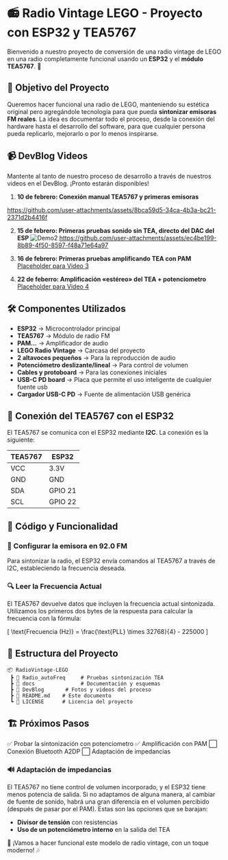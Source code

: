 # 📻 Radio Vintage LEGO - Proyecto con ESP32 y TEA5767

Bienvenido a nuestro proyecto de conversión de una radio vintage de LEGO en una radio completamente funcional usando un **ESP32** y el **módulo TEA5767**. 🚀

## 🎯 Objetivo del Proyecto
Queremos hacer funcional una radio de LEGO, manteniendo su estética original pero agregándole tecnología para que pueda **sintonizar emisoras FM reales**. La idea es documentar todo el proceso, desde la conexión del hardware hasta el desarrollo del software, para que cualquier persona pueda replicarlo, mejorarlo o por lo menos inspirarse.

## 📹 DevBlog Videos
Mantente al tanto de nuestro proceso de desarrollo a través de nuestros videos en el DevBlog. ¡Pronto estarán disponibles!

1. **10 de febrero: Conexión manual TEA5767 y primeras emisoras**  

https://github.com/user-attachments/assets/8bca59d5-34ca-4b3a-bc21-2371d2b4416f

2. **15 de febrero: Primeras pruebas sonido sin TEA, directo del DAC del ESP**
![Demo2](https://github.com/user-attachments/assets/ec4be199-8b89-4f50-8597-f48a71e64a97)
https://github.com/user-attachments/assets/ec4be199-8b89-4f50-8597-f48a71e64a97

4. **16 de febrero: Primeras pruebas amplificando TEA con PAM**  
   [Placeholder para Video 3](#)

5. **22 de feberro: Amplificación «estéreo» del TEA + potenciometro**  
   [Placeholder para Video 4](#)

## 🛠️ Componentes Utilizados
- **ESP32** → Microcontrolador principal
- **TEA5767** → Módulo de radio FM
- **PAM...** → Amplificador de audio
- **LEGO Radio Vintage** → Carcasa del proyecto
- **2 altavoces pequeños** → Para la reproducción de audio
- **Potenciómetro deslizante/lineal** → Para control de volumen
- **Cables y protoboard** → Para las conexiones iniciales
- **USB-C PD board** → Placa que permite el uso inteligente de cualquier fuente usb
- **Cargador USB-C PD** → Fuente de alimentación USB genérica

## 🔌 Conexión del TEA5767 con el ESP32
El TEA5767 se comunica con el ESP32 mediante **I2C**. La conexión es la siguiente:

| TEA5767  | ESP32  |
|----------|--------|
| VCC      | 3.3V   |
| GND      | GND    |
| SDA      | GPIO 21|
| SCL      | GPIO 22|

## 📝 Código y Funcionalidad
### 📡 Configurar la emisora en 92.0 FM
Para sintonizar la radio, el ESP32 envía comandos al TEA5767 a través de I2C, estableciendo la frecuencia deseada.

### 🔍 Leer la Frecuencia Actual
El TEA5767 devuelve datos que incluyen la frecuencia actual sintonizada. Utilizamos los primeros dos bytes de la respuesta para calcular la frecuencia con la fórmula:

\[
\text{Frecuencia (Hz)} = \frac{\text{PLL} \times 32768}{4} - 225000
\]

## 📂 Estructura del Proyecto
```
📦 RadioVintage-LEGO
 ┣ 📂 Radio_autoFreq     # Pruebas sintonización TEA
 ┣ 📂 docs               # Documentación y esquemas
 ┣ 📂 DevBlog       # Fotos y videos del proceso
 ┣ 📜 README.md    # Este documento
 ┗ 📜 LICENSE      # Licencia del proyecto
```

## 🏗️ Próximos Pasos
✅ Probar la sintonización con potenciometro
✅ Amplificación con PAM
⬜ Conexión Bluetooth A2DP
⬜ Adaptación de impedancias

### 🔊 Adaptación de impedancias
El TEA5767 no tiene control de volumen incorporado, y el ESP32 tiene menos potencia de salida. Si no adaptamos de alguna manera, al cambiar de fuente de sonido, habrá una gran diferencia en el volumen percibido (después de pasar por el PAM).
Estas son las opciones que se barajan:
- **Divisor de tensión** con resistencias
- **Uso de un potenciómetro interno** en la salida del TEA

🚀 ¡Vamos a hacer funcional este modelo de radio vintage, con un toque moderno! 🎶

